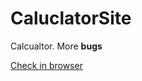 # CaluclatorSite
Calcualtor. More **bugs**

[Check in browser ](https://calculatorbyyourun.netlify.app) 
